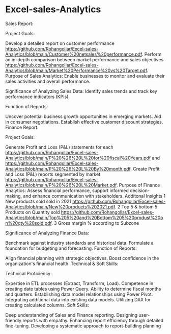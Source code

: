 # Excel-sales-Analytics

Sales Report:

Project Goals:

Develop a detailed report on customer performance https://github.com/Rohangollar/Excel-sales-Analytics/blob/main/Customer%20netsales%20performance.pdf.
Perform an in-depth comparison between market performance and sales objectives https://github.com/Rohangollar/Excel-sales-Analytics/blob/main/Market%20Performance%20vs%20Target.pdf.
Purpose of Sales Analytics: Enable businesses to monitor and evaluate their sales activities and overall performance.

Significance of Analyzing Sales Data: Identify sales trends and track key performance indicators (KPIs).

Function of Reports:

Uncover potential business growth opportunities in emerging markets.
Aid in consumer negotiations.
Establish effective customer discount strategies.
Finance Report:

Project Goals:

Generate Profit and Loss (P&L) statements for each https://github.com/Rohangollar/Excel-sales-Analytics/blob/main/P%20%26%20L%20for%20fiscal%20Years.pdf and https://github.com/Rohangollar/Excel-sales-Analytics/blob/main/P%20%26%20L%20By%20month.pdf.
Create Profit and Loss (P&L) reports segmented by market https://github.com/Rohangollar/Excel-sales-Analytics/blob/main/P%20%26%20L%20Market.pdf.
Purpose of Finance Analytics: Assess financial performance, support informed decision-making, and enhance communication with stakeholders.
Additonal Insights 
1 New products sold sold in 2021 https://github.com/Rohangollar/Excel-sales-Analytics/blob/main/New%20products%202021.pdf.
2 Top 5 & bottom 5 Products on Quantity sold https://github.com/Rohangollar/Excel-sales-Analytics/blob/main/Top%205%20and%20Bottom%205%20produst%20on%20qty%20sold.pdf.
3 Gross margin % according to Subzone

Significance of Analyzing Finance Data:

Benchmark against industry standards and historical data.
Formulate a foundation for budgeting and forecasting.
Function of Reports:

Align financial planning with strategic objectives.
Boost confidence in the organization's financial health.
Technical & Soft Skills:

Technical Proficiency:

Expertise in ETL processes (Extract, Transform, Load).
Competence in creating date tables using Power Query.
Ability to determine fiscal months and quarters.
Establishing data model relationships using Power Pivot.
Integrating additional data into existing data models.
Utilizing DAX for creating calculated columns.
Soft Skills:

Deep understanding of Sales and Finance reporting.
Designing user-friendly reports with empathy.
Enhancing report efficiency through detailed fine-tuning.
Developing a systematic approach to report-building planning

